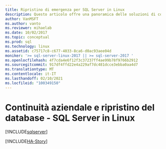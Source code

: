 ```yaml
---
title: Ripristino di emergenza per SQL Server in Linux
description: Questo articolo offre una panoramica delle soluzioni di continuità aziendale per la disponibilità elevata e il ripristino di emergenza in SQL Server. È incentrato sugli scenari di disponibilità.
author: VanMSFT
ms.author: vanto
ms.reviewer: mihaelab
ms.date: 10/02/2017
ms.topic: conceptual
ms.prod: sql
ms.technology: linux
ms.assetid: c75717c8-c677-4033-8ca6-d0ac93aee04d
moniker: '>= sql-server-linux-2017 || >= sql-server-2017 '
ms.openlocfilehash: 4f7cda4e6f12f3c37237ff4ae99b78f9766b2912
ms.sourcegitcommit: 917df4ffd22e4a229af7dc481dcce3ebba0aa4d7
ms.translationtype: MT
ms.contentlocale: it-IT
ms.lasthandoff: 02/10/2021
ms.locfileid: "100349150"
---
```

# <a name="business-continuity-and-database-recovery---sql-server-on-linux"></a>Continuità aziendale e ripristino del database - SQL Server in Linux

[!INCLUDE[sqlserver](../includes/applies-to-version/sqlserver.md)]

[!INCLUDE[HA-Story](../includes/sql-server-ha-story.md)]
